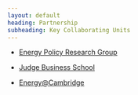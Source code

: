 ```yaml
---
layout: default
heading: Partnership
subheading: Key Collaborating Units
---
```


* [Energy Policy Research Group](http://www.eprg.group.cam.ac.uk)

* [Judge Business School](http://www.jbs.cam.ac.uk/home/)

* [Energy@Cambridge](http://www.energy.cam.ac.uk)